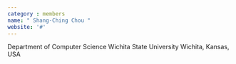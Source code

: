 ```yaml
---
category : members
name: " Shang-Ching Chou " 
website: '#'
---
```

Department of Computer Science
Wichita State University
Wichita, Kansas, USA

